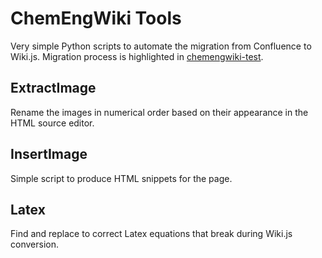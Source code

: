 # ChemEngWiki Tools
Very simple Python scripts to automate the migration from Confluence to Wiki.js. Migration process is highlighted in [chemengwiki-test](http://chemengwiki-test.herokuapp.com/en/Migration_workflow/Updated_Workflow). 

## ExtractImage
Rename the images in numerical order based on their appearance in the HTML source editor. 

## InsertImage
Simple script to produce HTML snippets for the page. 

## Latex
Find and replace to correct Latex equations that break during Wiki.js conversion. 

